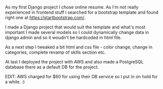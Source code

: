 As my first Django project I chose online resume. As I'm not really experienced in frontend stuff I searched for a bootstrap template and found right one at https://startbootstrap.com/.

I made a Django project that would suit the template and what's most important I made several models so I could dynamically change data in django admin and so it woudn't be hardcoded in html file.

As a next step I tweaked a bit html and css file - color change, change in categories, complete revamp of skills section etc.

At last I deployed the project with AWS and also made a PostgreSQL database there as a default DB for the project.

EDIT: AWS charged for $60 for using their DB service so I put in on hold for a while. :)
